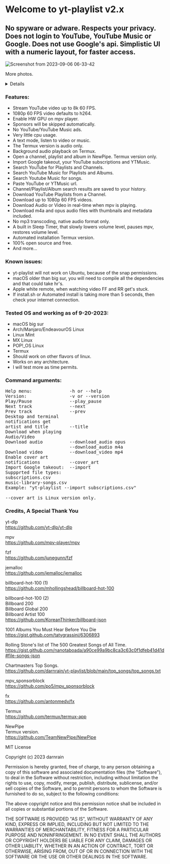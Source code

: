 # Welcome to yt-playlist v2.x

## No spyware or adware. Respects your privacy. Does not login to YouTube, YouTube Music or Google. Does not use Google's api. Simplistic UI with a numeric layout, for faster access.<br>

![Screenshot from 2023-09-06 06-33-42](https://github.com/darnrain/yt-playlist/assets/60840489/4415d37e-84ae-4432-93c2-1b9b55ffe14d)

More photos.<br>

<details>

![Screenshot from 2023-09-06 06-32-20](https://github.com/darnrain/yt-playlist/assets/60840489/7fbb216d-d01d-478b-b520-6d383dc43b0d)

![Screenshot from 2023-09-06 07-24-10](https://github.com/darnrain/yt-playlist/assets/60840489/4fa3ddf5-4e63-4390-a904-9935939c53a0)

![Screenshot from 2023-09-06 06-46-50](https://github.com/darnrain/yt-playlist/assets/60840489/cc3b25ba-4b0d-4d76-a541-ab22b0dd81a3)

![Screenshot from 2023-09-06 06-44-50](https://github.com/darnrain/yt-playlist/assets/60840489/f9983dd8-7aba-415d-8e34-f356eadfc4b6)

![Screenshot from 2023-09-06 07-21-15](https://github.com/darnrain/yt-playlist/assets/60840489/49dd4a14-1218-4568-b387-479f8f11757f)

![Screenshot from 2023-09-06 07-30-18](https://github.com/darnrain/yt-playlist/assets/60840489/27aa54eb-c841-4229-9dde-7c5d5be440d7)

8K video, my 2013 laptop says nooo.<br>

</details>

### Features:
* Stream YouTube video up to 8k 60 FPS.
* 1080p 60 FPS video defaults to h264.
* Enable HW GPU on mpv player.
* Sponsors will be skipped automatically.
* No YouTube/YouTube Music ads.
* Very little cpu usage.
* A text mode, listen to video or music.
* The Termux version is audio only.
* Background audio playback on Termux.
* Open a channel, playlist and album in NewPipe. Termux version only.
* Import Google takeout, your YouTube subscriptions and YTMusic.
* Search YouTube for Playlists and Channels.
* Search YouTube Music for Playlists and Albums.
* Search Youtube Music for songs.
* Paste YouTube or YTMusic url.
* Channel/Playlist/Album search results are saved to your history.
* Download YouTube Playlists from a Channel.
* Download up to 1080p 60 FPS videos.
* Download Audio or Video in real-time when mpv is playing.
* Download m4a and opus audio files with thumbnails and metadata included.
* No mp3 transcoding, native audio format only.
* A built in Sleep Timer, that slowly lowers volume level, pauses mpv, restores volume level.
* Automated installation Termux version.
* 100% open source and free.
* And more...
 
### Known issues:
* yt-playlist will not work on Ubuntu, because of the snap permissions.
* macOS older than big sur, you will need to compile all the dependencies and that could take hr's.
* Apple white remote, when watching video FF and RR get's stuck.
* If install.sh or Automated install is taking more than 5 seconds, then check your internet connection.

### Tested OS and working as of 9-20-2023:
* macOS big sur
* Arch/Manjaro/EndeavourOS Linux
* Linux Mint
* MX Linux
* POP!_OS Linux
* Termux
* Should work on other flavors of linux.
* Works on any architecture.
* I will test more as time permits.

### Command arguments:
<pre>
Help menu:              -h or --help
Version:                -v or --version
Play/Pause              --play_pause
Next track              --next
Prev track              --prev
Desktop and terminal
notifications get
artist and title        --title
Download when playing
Audio/Video
Download audio          --download_audio opus
                        --download_audio m4a
Download video          --download_video mp4
Enable cover art
notifications           --cover_art
Import Google takeout:  --import
Suppprted file types:
subscriptions.csv
music-library-songs.csv
Example: "yt-playlist --import subscriptions.csv"

--cover_art is Linux version only.
</pre>

### Credits, A Special Thank You
yt-dlp<br>
https://github.com/yt-dlp/yt-dlp

mpv<br>
https://github.com/mpv-player/mpv

fzf<br>
https://github.com/junegunn/fzf

jemalloc<br>
https://github.com/jemalloc/jemalloc

billboard-hot-100 (1)<br>
https://github.com/mhollingshead/billboard-hot-100

billboard-hot-100 (2)<br>
Billboard 200<br>
Billboard Global 200<br>
Billboard Artist 100<br>
https://github.com/KoreanThinker/billboard-json

1001 Albums You Must Hear Before You Die<br>
https://gist.github.com/tatygrassini/6306893

Rolling Stone's list of The 500 Greatest Songs of All Time.<br> 
https://gist.github.com/nanotaboada/a90ce99a9bc8ca3c63c0f1dfeb41d41d#file-songs-json

Chartmasters Top Songs.<br>
https://github.com/darnrain/yt-playlist/blob/main/top_songs/top_songs.txt

mpv_sponsorblock<br>
https://github.com/po5/mpv_sponsorblock

fx<br>
https://github.com/antonmedv/fx

Termux<br>
https://github.com/termux/termux-app

NewPipe<br>
Termux version.<br>
https://github.com/TeamNewPipe/NewPipe

MIT License<br>

Copyright (c) 2023 darnrain<br>

Permission is hereby granted, free of charge, to any person obtaining a copy
of this software and associated documentation files (the "Software"), to deal
in the Software without restriction, including without limitation the rights
to use, copy, modify, merge, publish, distribute, sublicense, and/or sell
copies of the Software, and to permit persons to whom the Software is
furnished to do so, subject to the following conditions:<br>

The above copyright notice and this permission notice shall be included in all
copies or substantial portions of the Software.<br>

THE SOFTWARE IS PROVIDED "AS IS", WITHOUT WARRANTY OF ANY KIND, EXPRESS OR
IMPLIED, INCLUDING BUT NOT LIMITED TO THE WARRANTIES OF MERCHANTABILITY,
FITNESS FOR A PARTICULAR PURPOSE AND NONINFRINGEMENT. IN NO EVENT SHALL THE
AUTHORS OR COPYRIGHT HOLDERS BE LIABLE FOR ANY CLAIM, DAMAGES OR OTHER
LIABILITY, WHETHER IN AN ACTION OF CONTRACT, TORT OR OTHERWISE, ARISING FROM,
OUT OF OR IN CONNECTION WITH THE SOFTWARE OR THE USE OR OTHER DEALINGS IN THE
SOFTWARE.<br>
